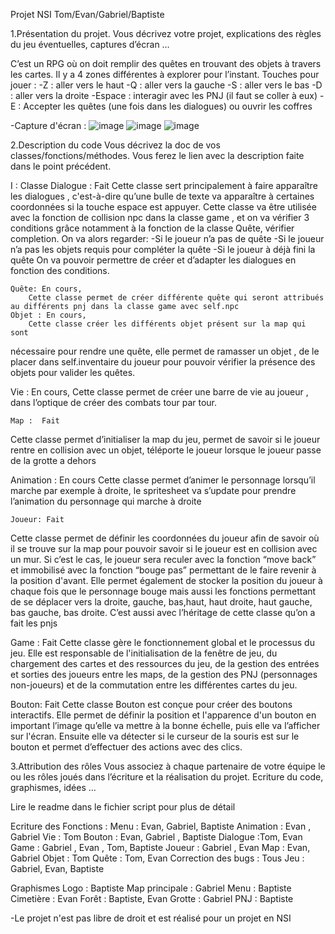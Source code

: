 Projet NSI  Tom/Evan/Gabriel/Baptiste

1.Présentation du projet.
Vous décrivez votre projet, explications des règles du jeu éventuelles, captures d’écran …


C’est un RPG où on doit remplir des quêtes en trouvant des objets à travers les cartes. Il y a 4 zones différentes à explorer pour l’instant.
Touches pour jouer :
-Z : aller vers le haut
-Q : aller vers la gauche
-S : aller vers le bas
-D : aller vers la droite
-Espace : interagir avec les PNJ (il faut se coller à eux)
-E : Accepter les quêtes (une fois dans les dialogues) ou ouvrir les coffres


-Capture d'écran : 
![image](https://github.com/EvanMyDu/ProjetNsi2024/assets/160437266/7cd610c0-502c-4397-812f-294b6b032483)
![image](https://github.com/EvanMyDu/ProjetNsi2024/assets/160437266/d76214d2-0042-484c-aac6-cac20a81659c)
![image](https://github.com/EvanMyDu/ProjetNsi2024/assets/160437266/395656ca-36e8-4842-a791-47b4cb5b59e7)


2.Description du code
Vous décrivez la doc de vos classes/fonctions/méthodes. Vous ferez le lien avec la description faite dans le point précédent.

I : Classe 
		Dialogue : Fait
Cette classe sert principalement à faire apparaître les dialogues , c'est-à-dire qu’une bulle de texte va apparaître à certaines coordonnées si la touche espace est appuyer. Cette classe va être utilisée avec la fonction de collision npc dans la classe game , et on va vérifier 3 conditions grâce notamment à la fonction de la classe Quête,  vérifier completion. On va alors regarder: 
-Si le joueur n’a pas de quête 
-Si le joueur n’a pas les objets requis pour compléter la quête 
-Si le joueur à déjà fini la quête 
	On va pouvoir permettre de créer et d’adapter les dialogues en fonction des
	conditions. 

	Quête: En cours, 
		Cette classe permet de créer différente quête qui seront attribués
	au différents pnj dans la classe game avec self.npc 
	Objet : En cours,
		Cette classe créer les différents objet présent sur la map qui sont
nécessaire pour rendre une quête, elle  permet de ramasser un objet , de le placer dans self.inventaire du joueur pour pouvoir vérifier la présence des objets pour valider les quêtes.
	
Vie : En cours,
		Cette classe permet de créer une barre de vie au joueur , dans
l’optique de créer des combats tour par tour. 
			
	Map :  Fait
Cette classe permet d’initialiser la map du jeu, permet de savoir si le joueur rentre en collision avec un objet, téléporte le joueur lorsque le joueur passe de la grotte a dehors 

Animation : En cours
			Cette classe permet d’animer le personnage lorsqu’il marche par
                                     exemple à droite, le spritesheet va s’update pour prendre l’animation
			du personnage qui marche à droite

	Joueur: Fait
Cette classe permet de définir les coordonnées  du joueur afin
de savoir où il se trouve sur la map pour pouvoir savoir si le joueur est en collision avec un mur. Si c’est le cas, le joueur sera reculer avec la fonction “move back” et immobilisé avec la fonction “bouge pas” permettant  de le faire revenir à la position d'avant. Elle permet également de stocker la position du joueur à chaque fois que le personnage bouge mais aussi les fonctions permettant de se déplacer vers la droite, gauche, bas,haut, haut droite, haut gauche, bas gauche, bas droite. C’est aussi avec l’héritage de cette classe qu’on a fait les pnjs


Game : Fait
Cette classe gère le fonctionnement global et le processus du jeu. Elle est responsable de l'initialisation de la fenêtre de jeu, du chargement des cartes et des ressources du jeu, de la gestion des entrées et sorties des joueurs entre les maps, de la gestion des PNJ (personnages non-joueurs) et de la commutation entre les différentes cartes du jeu. 



Bouton: Fait
Cette classe Bouton est conçue pour créer des boutons interactifs. Elle permet de définir la position et l'apparence d'un bouton en important l’image qu’elle va mettre à la bonne échelle, puis elle va l’afficher sur l'écran. Ensuite elle va détecter si le curseur de la souris est sur le bouton et permet d’effectuer des actions avec des clics.


3.Attribution des rôles
Vous associez à chaque partenaire de votre équipe le ou les rôles joués dans l’écriture et la réalisation du projet.
Ecriture du code, graphismes, idées …

Lire le readme dans le fichier script pour plus de détail

Ecriture des Fonctions : 
Menu : Evan, Gabriel, Baptiste
Animation : Evan , Gabriel
Vie : Tom
Bouton : Evan, Gabriel , Baptiste
Dialogue :Tom, Evan
Game : Gabriel , Evan , Tom, Baptiste
Joueur : Gabriel , Evan
Map : Evan, Gabriel 
Objet : Tom 
Quête : Tom, Evan
Correction des bugs : Tous
Jeu : Gabriel, Evan, Baptiste


Graphismes
Logo : Baptiste
Map principale : Gabriel
Menu : Baptiste
Cimetière : Evan
Forêt : Baptiste, Evan
Grotte : Gabriel
PNJ : Baptiste






    

-Le projet n'est pas libre de droit et est réalisé pour un projet en NSI





